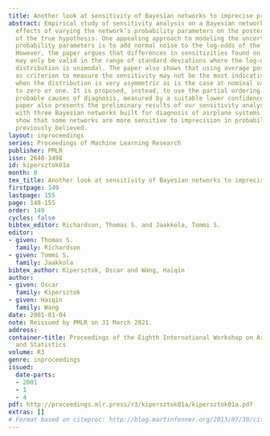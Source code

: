 ```yaml
---
title: Another look at sensitivity of Bayesian networks to imprecise probabilities
abstract: Empirical study of sensitivity analysis on a Bayesian network examines the
  effects of varying the network’s probability parameters on the posterior probabilities
  of the true hypothesis. One appealing approach to modeling the uncertainty of the
  probability parameters is to add normal noise to the log-odds of the nominal probabilities.
  However, the paper argues that differences in sensitivities found on true hypothesis
  may only be valid in the range of standard deviations where the log-odds normal
  distribution is unimodal. The paper also shows that using average posterior probabilities
  as criterion to measure the sensitivity may not be the most indicative, especially
  when the distribution is very asymmetric as is the case at nominal values close
  to zero or one. It is proposed, instead, to use the partial ordering of the most
  probable causes of diagnosis, measured by a suitable lower confidence bound. The
  paper also presents the preliminary results of our sensitivity analysis experiments
  with three Bayesian networks built for diagnosis of airplane systems. Our results
  show that some networks are more sensitive to imprecision in probabilities than
  previously believed.
layout: inproceedings
series: Proceedings of Machine Learning Research
publisher: PMLR
issn: 2640-3498
id: kipersztok01a
month: 0
tex_title: Another look at sensitivity of Bayesian networks to imprecise probabilities
firstpage: 149
lastpage: 155
page: 149-155
order: 149
cycles: false
bibtex_editor: Richardson, Thomas S. and Jaakkola, Tommi S.
editor:
- given: Thomas S.
  family: Richardson
- given: Tommi S.
  family: Jaakkola
bibtex_author: Kipersztok, Oscar and Wang, Haiqin
author:
- given: Oscar
  family: Kipersztok
- given: Haiqin
  family: Wang
date: 2001-01-04
note: Reissued by PMLR on 31 March 2021.
address:
container-title: Proceedings of the Eighth International Workshop on Artificial Intelligence
  and Statistics
volume: R3
genre: inproceedings
issued:
  date-parts:
  - 2001
  - 1
  - 4
pdf: http://proceedings.mlr.press/r3/kipersztok01a/kipersztok01a.pdf
extras: []
# Format based on citeproc: http://blog.martinfenner.org/2013/07/30/citeproc-yaml-for-bibliographies/
---
```

